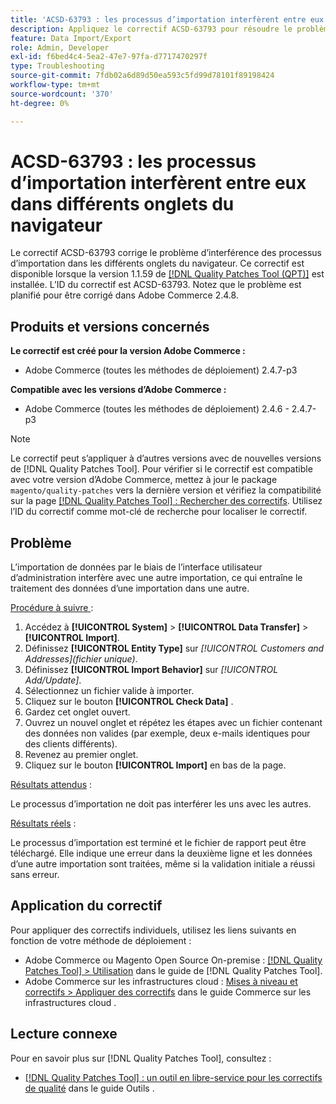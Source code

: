 ```yaml
---
title: 'ACSD-63793 : les processus d’importation interfèrent entre eux dans différents onglets du navigateur'
description: Appliquez le correctif ACSD-63793 pour résoudre le problème d’Adobe Commerce où les processus d’importation interfèrent les uns avec les autres dans différents onglets du navigateur.
feature: Data Import/Export
role: Admin, Developer
exl-id: f6bed4c4-5ea2-47e7-97fa-d7717470297f
type: Troubleshooting
source-git-commit: 7fdb02a6d89d50ea593c5fd99d78101f89198424
workflow-type: tm+mt
source-wordcount: '370'
ht-degree: 0%

---
```


# ACSD-63793 : les processus d’importation interfèrent entre eux dans différents onglets du navigateur

Le correctif ACSD-63793 corrige le problème d’interférence des processus d’importation dans les différents onglets du navigateur. Ce correctif est disponible lorsque la version 1.1.59 de [[!DNL Quality Patches Tool (QPT)]](/help/tools/quality-patches-tool/quality-patches-tool-to-self-serve-quality-patches.md) est installée. L’ID du correctif est ACSD-63793. Notez que le problème est planifié pour être corrigé dans Adobe Commerce 2.4.8.

## Produits et versions concernés

**Le correctif est créé pour la version Adobe Commerce :**

* Adobe Commerce (toutes les méthodes de déploiement) 2.4.7-p3

**Compatible avec les versions d’Adobe Commerce :**

* Adobe Commerce (toutes les méthodes de déploiement) 2.4.6 - 2.4.7-p3

>[!NOTE]
>
>Le correctif peut s’appliquer à d’autres versions avec de nouvelles versions de [!DNL Quality Patches Tool]. Pour vérifier si le correctif est compatible avec votre version d’Adobe Commerce, mettez à jour le package `magento/quality-patches` vers la dernière version et vérifiez la compatibilité sur la page [[!DNL Quality Patches Tool] : Rechercher des correctifs](https://experienceleague.adobe.com/tools/commerce-quality-patches/index.html). Utilisez l’ID du correctif comme mot-clé de recherche pour localiser le correctif.

## Problème

L’importation de données par le biais de l’interface utilisateur d’administration interfère avec une autre importation, ce qui entraîne le traitement des données d’une importation dans une autre.

<u>Procédure à suivre </u> :

1. Accédez à **[!UICONTROL System]** > **[!UICONTROL Data Transfer]** > **[!UICONTROL Import]**.
1. Définissez **[!UICONTROL Entity Type]** sur *[!UICONTROL Customers and Addresses](fichier unique)*.
1. Définissez **[!UICONTROL Import Behavior]** sur *[!UICONTROL Add/Update]*.
1. Sélectionnez un fichier valide à importer.
1. Cliquez sur le bouton **[!UICONTROL Check Data]** .
1. Gardez cet onglet ouvert.
1. Ouvrez un nouvel onglet et répétez les étapes avec un fichier contenant des données non valides (par exemple, deux e-mails identiques pour des clients différents).
1. Revenez au premier onglet.
1. Cliquez sur le bouton **[!UICONTROL Import]** en bas de la page.

<u>Résultats attendus</u> :

Le processus d’importation ne doit pas interférer les uns avec les autres.

<u>Résultats réels</u> :

Le processus d’importation est terminé et le fichier de rapport peut être téléchargé. Elle indique une erreur dans la deuxième ligne et les données d’une autre importation sont traitées, même si la validation initiale a réussi sans erreur.

## Application du correctif

Pour appliquer des correctifs individuels, utilisez les liens suivants en fonction de votre méthode de déploiement :

* Adobe Commerce ou Magento Open Source On-premise : [[!DNL Quality Patches Tool] > Utilisation](/help/tools/quality-patches-tool/usage.md) dans le guide de [!DNL Quality Patches Tool].
* Adobe Commerce sur les infrastructures cloud : [Mises à niveau et correctifs > Appliquer des correctifs](https://experienceleague.adobe.com/docs/commerce-cloud-service/user-guide/develop/upgrade/apply-patches.html) dans le guide Commerce sur les infrastructures cloud .

## Lecture connexe

Pour en savoir plus sur [!DNL Quality Patches Tool], consultez :

* [[!DNL Quality Patches Tool] : un outil en libre-service pour les correctifs de qualité](/help/tools/quality-patches-tool/quality-patches-tool-to-self-serve-quality-patches.md) dans le guide Outils .

